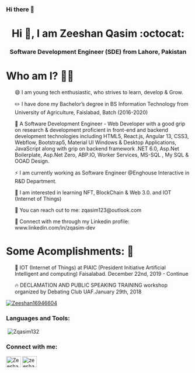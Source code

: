 ### Hi there 👋

<!--
**Zqasim132/Zqasim132** is a ✨ _special_ ✨ repository because its `README.md` (this file) appears on your GitHub profile.
Here are some ideas to get you started:



- 🔭 I’m currently working on
- 🌱 I’m currently learning ...
- 👯 I’m looking to collaborate on ...
- 🤔 I’m looking for help with ...
- 💬 Ask me about ...
- 📫 How to reach me: ...
<ul> ⚡ Junior Software Engineer. </ul>
<ul> 🎙️ I consider myself Technophile. </ul>
- 😄 Pronouns: ...
<ul> ☁️ I am currently learning & practicing Web Architecture, Azure Cloud and DevOps. </ul>
- Fun fact: ...
-->



<h1 align="center">Hi 👋, I am Zeeshan Qasim :octocat: </h1>
<h3 align="center"> Software Development Engineer (SDE) from Lahore, Pakistan </h3>



# Who am I? 👨‍💻
<p>
<list>
<ul> 😄 I am young tech enthusiastic, who strives to learn, develop & Grow. </ul>
<ul> ✏️ I have done my Bachelor’s degree in BS Information Technology from University of Agriculture, Faislabad, Batch (2016-2020) </ul>
<ul> 🚀 A Software Development Engineer - Web Developer with a good grip on research & development proficient in front-end and backend development technologies including HTML5, React.js, Angular 13, CSS3, Webflow, Bootstrap5, Material UI Windows & Desktop Applications, JavaScript along with grip on backend framework .NET 6.0, Asp.Net Boilerplate, Asp.Net Zero, ABP.IO, Worker Services, MS-SQL , My SQL & OOAD Design. </ul>
<ul> ⚡ I am currently working as Software Engineer @Enghouse Interactive in R&D Department. </ul>
<ul> 💎 I am interested in learning NFT, BlockChain & Web 3.0. and IOT (Internet of Things) </ul>
<ul> 📩 You can reach out to me: zqasim123@outlook.com </ul>
<ul> 🌱 Connect with me through my Linkedin profile: www.linkedin.com/in/zqasim-dev </ul>
</list>
</p>



# Some Acomplishments: 🚀
<p>
<list>
<ol> 🔭 IOT (Internet of Things) at PIAIC (President Initiative Artificial Intelligent and computing) Faisalabad. December 22nd, 2019 - Continue</ol>
<ol> 🔥 DECLAMATION AND PUBLIC SPEAKING TRAINING workshop organized by Debating Club UAF.January 29th, 2018</ol>
</list>
</p>





<p align="left"> <a href="https://twitter.com/Zeeshan16946604" target="blank"><img src="https://img.shields.io/twitter/follow/Zeeshan16946604?logo=twitter&style=for-the-badge" alt="Zeeshan16946604" /></a> </p>




<h3 align="left">Languages and Tools:</h3>



<p>&nbsp;<img align="center" src="https://github-readme-stats.vercel.app/api?username=Zqasim132&show_icons=true&locale=en" alt="Zqasim132" /></p>



<h3 align="left">Connect with me:</h3>
<p align="left">
<a href="https://twitter.com/Zeeshan16946604" target="blank"><img align="center" src="https://cdn.jsdelivr.net/npm/simple-icons@3.0.1/icons/twitter.svg" alt="Zeeshan16946604" height="30" width="40" /></a>
<a href="https://www.linkedin.com/in/zeeshan-qasim-673b16172/" target="blank"><img align="center" src="https://cdn.jsdelivr.net/npm/simple-icons@3.0.1/icons/linkedin.svg" alt="zeeshan-qasim-673b16172/" height="30" width="40" /></a>
</p>
